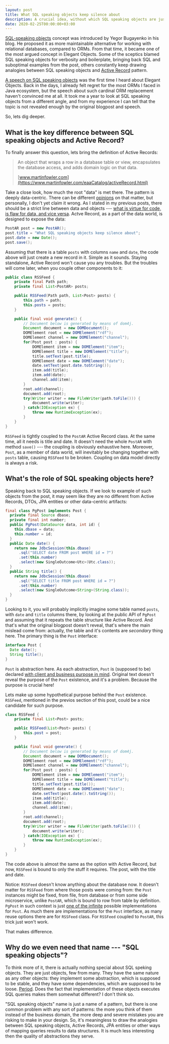 ```yaml
---
layout: post
title: What SQL speaking objects keep silence about
description: A crucial idea, without which SQL speaking objects are just a parody on Active Records
date: 2020-02-25T00:00:00+03:00
---
```


[SQL-speaking objects](https://www.yegor256.com/2014/12/01/orm-offensive-anti-pattern.html#sql-speaking-objects) concept was introduced by Yegor Bugayenko in his blog. He proposed it as more maintainable alternative for working with relational databases, compared to ORMs. From that time, it became one of the most argued concept in Elegant Objects. Some of the sceptics blamed SQL speaking objects for verbosity and boilerplate, bringing back SQL and suboptimal examples from the post, others constantly keep drawing analogies between SQL speaking objects and [Active Record](https://en.wikipedia.org/wiki/Active_record_pattern) pattern.

[A speech on SQL speaking objects](http://2016.jpoint.ru/talks/bugayenko/) was the first time I heard about Elegant Objects. Back in the days, I already felt regret for the most ORMs I faced in Java ecosystem, but the speech about such cardinal ORM replacement haven't convinced me at all. It took me a year to look at SQL speaking objects from a different angle, and from my experience I can tell that the topic is not revealed enough by the original blogpost and speech.

So, lets dig deeper.

## What is the key difference between SQL speaking objects and Active Record?

To finally answer this question, lets bring the definition of Active Records:

> An object that wraps a row in a database table or view, encapsulates the database access, and adds domain logic on that data.
>
> [www.martinfowler.com](https://www.martinfowler.com/eaaCatalog/activeRecord.html)

Take a close look, how much the root "data" is met there. The pattern is deeply data-centric. There can be different [opinions](https://www.yegor256.com/2016/07/26/active-record.html) on that matter, but personally, I don't yet claim it wrong. As I stated in my previous posts, there should be a strict line between data and objects --- [what is virtue for code, is flaw for data, and vice versa](010_objects_and_data.html#objects-vs-data). Actve Record, as a part of the data world, is designed to expose the data:

```java
PostAR post = new PostAR();
post.title = "What SQL speaking objects keep silence about";
post.date = new Date();
post.save();
```

Assuming that there is a table `posts` with columns `name` and `date`, the code above will just create a new record in it. Simple as it sounds. Staying standalone, Active Record won't cause you any troubles. But the troubles will come later, when you couple other components to it:


```java
public class RSSFeed {
    private final Path path;
    private final List<PostAR> posts;

    public RSSFeed(Path path, List<Post> posts) {
        this.path = path;
        this.posts = posts;
    }

    public final void generate() {
        // Document below is generated by means of dom4j.
        Document document = new DOMDocument();
        DOMElement root = new DOMElement("rdf");
        DOMElement channel = new DOMElement("channel");
        for(Post post : posts) {
            DOMElement item = new DOMElement("item");
            DOMElement title = new DOMElement("title");
            title.setText(post.title);
            DOMElement date = new DOMElement("date");
            date.setText(post.date.toString());
            item.add(title);
            item.add(date);
            channel.add(item);
        }
        root.add(channel);
        document.add(root);
        try(Writer writer = new FileWriter(path.toFile())) {
            document.write(writer);
        } catch(IOException ex) {
            throw new RuntimeException(ex);
        }
    }
}
```

`RSSFeed` is tightly coupled to the `PostAR` Active Record class. At the same time, all it needs is title and date. It doesn't need the whole `PostAR` with method `save()` --- the coupling is obviously exhaustive here. Moreover, `Post`, as a member of data world, will inevitably be changing together with `posts` table, causing `RSSFeed` to be broken. Coupling on data model directly is always a risk.

## What's the role of SQL speaking objects here?

Speaking back to SQL speaking objects. If we look to example of such objects from the post, it may seem like they are no different from Active Records, DTOs, JPA entities or other data-centric artifacts:

```java
final class PgPost implements Post {
  private final Source dbase;
  private final int number;
  public PgPost(DataSource data, int id) {
    this.dbase = data;
    this.number = id;
  }
  public Date date() {
    return new JdbcSession(this.dbase)
      .sql("SELECT date FROM post WHERE id = ?")
      .set(this.number)
      .select(new SingleOutcome<Utc>(Utc.class));
  }
  public String title() {
    return new JdbcSession(this.dbase)
      .sql("SELECT title FROM post WHERE id = ?")
      .set(this.number)
      .select(new SingleOutcome<String>(String.class));
  }
}
```

Looking to it, you will probably implicitly imagine some table named `posts`, with `date` and `title` columns there, by looking at the public API of `PgPost` and assuming that it repeats the table structure like Active Record. And that's what the original blogpost doesn't reveal, that's where the main mislead come from: actually, the table and it's contents are *secondary* thing here. The primary thing is the `Post` interface:

```java
interface Post {
  Date date();
  String title();
}
```

`Post` is abstraction here. As each abstraction, `Post` is (supposed to be) declared [with client and business purpose in mind](014_traits_of_high_quality_abstractions.html#trait-4-there-should-be-particular-client-with-some-demand-behind-each-interface). Original text doesn't reveal the purpose of the `Post` existence, and it's a problem. Because the purpose is crucial here!

Lets make up some hypothetical purpose behind the `Post` existence. `RSSFeed`, mentioned in the previos section of this post, could be a nice candidate for such purpose.

```java
class RSSFeed {
    private final List<Post> posts;

    public RSSFeed(List<Post> posts) {
        this.post = post;
    }

    public final void generate() {
        // Document below is generated by means of dom4j.
        Document document = new DOMDocument();
        DOMElement root = new DOMElement("rdf");
        DOMElement channel = new DOMElement("channel");
        for(Post post : posts) {
            DOMElement item = new DOMElement("item");
            DOMElement title = new DOMElement("title");
            title.setText(post.title());
            DOMElement date = new DOMElement("date");
            date.setText(post.date().toString());
            item.add(title);
            item.add(date);
            channel.add(item);
        }
        root.add(channel);
        document.add(root);
        try(Writer writer = new FileWriter(path.toFile())) {
            document.write(writer);
        } catch(IOException ex) {
            throw new RuntimeException(ex);
        }
    }
}
```

The code above is almost the same as the option with Active Record, but now, `RSSFeed` is bound to only the stuff it requires. The post, with the title and date.

Notice: `RSSFeed` doesn't know anything about the database now. It doesn't matter for `RSSFeed` from where those posts were coming from: the `Post` instances might be fixed, from file, from database or from some side microservice, unlike `PostAR`, which is bound to row from table by definition. `PgPost` in such context is just [one of the infinite](014_traits_of_high_quality_abstractions.html#trait-2-truly-good-interface-has-infinite-number-of-potentially-useful-implementations) possible implementations for `Post`. As much there are implementations for the `Post` interface, as many reuse options there are for `RSSFeed` class. For `RSSFeed` coupled to `PostAR`, this trick just won't work.

That makes difference.

## Why do we even need that name --- "SQL speaking objects"?

To think more of it, there is actually nothing special about SQL speking objects. They are just objects, few from many. They have the same nature as any other objects: they implement some abstraction, which is supposed to be stable, and they have some dependencies, which are supposed to be loose. [Period](013_mental_maintainability_model.html). Does the fact that implementation of these objects executes SQL queries makes them somewhat different? I don't think so.

"SQL speaking objects" name is just a name of a pattern, but there is one common problem with any sort of patterns: the more you think of them instead of the business domain, the more deep and severe mistakes you are risking to make in your design. So, it's meaningless to draw the analogies between SQL speaking objects, Active Records, JPA entities or other ways of mapping queries results to data structures. It is much less interesting then the quality of abstractions they serve.

